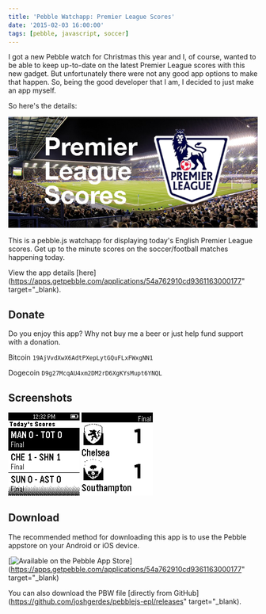 ```yaml
---
title: 'Pebble Watchapp: Premier League Scores'
date: '2015-02-03 16:00:00'
tags: [pebble, javascript, soccer]
---
```


I got a new Pebble watch for Christmas this year and I, of course, wanted to be able to keep up-to-date on the latest Premier League scores with this new gadget. But unfortunately there were not any good app options to make that happen. So, being the good developer that I am, I decided to just make an app myself. 

So here's the details: 

![Premier League Scores](https://raw.githubusercontent.com/joshgerdes/pebblejs-epl/master/marketing/header-720x320.png)

This is a pebble.js watchapp for displaying today's English Premier League scores. Get up to the minute scores on the soccer/football matches happening today.

View the app details [here](https://apps.getpebble.com/applications/54a762910cd9361163000177" target="_blank).

## Donate

Do you enjoy this app? Why not buy me a beer or just help fund support with a donation.

Bitcoin
`19AjVvdXwX6AdtPXepLytGQuFLxFWxgNN1`

Dogecoin
`D9g27McqAU4xm2DM2rD6XgKYsMupt6YNQL`

## Screenshots

![Pebble EPL Screenshot #1](https://raw.githubusercontent.com/joshgerdes/pebblejs-epl/master/marketing/screenshot1-144x168.png)
![Pebble EPL Screenshot #2](https://raw.githubusercontent.com/joshgerdes/pebblejs-epl/master/marketing/screenshot2-144x168.png)


## Download

The recommended method for downloading this app is to use the Pebble appstore on your Android or iOS device.

[![Available on the Pebble App Store](http://pblweb.com/badge/54a762910cd9361163000177/black/small/)](https://apps.getpebble.com/applications/54a762910cd9361163000177" target="_blank)

You can also download the PBW file [directly from GitHub](https://github.com/joshgerdes/pebblejs-epl/releases" target="_blank).
